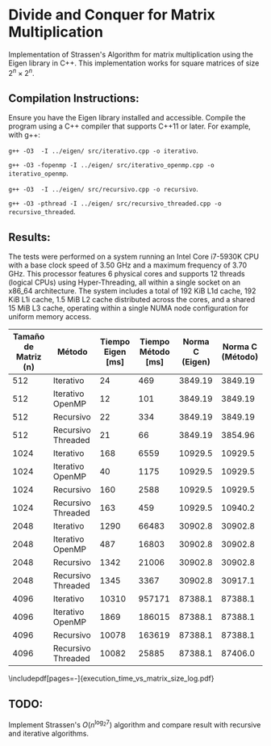 # Divide and Conquer for Matrix Multiplication
 
Implementation of Strassen's Algorithm for matrix multiplication using the Eigen library in C++. This implementation works for square matrices of size $2^n \times 2^n$.

## Compilation Instructions:

Ensure you have the Eigen library installed and accessible. Compile the program using a C++ compiler that supports C++11 or later. For example, with g++:

`g++ -O3  -I ../eigen/ src/iterativo.cpp -o iterativo`.

`g++ -O3 -fopenmp -I ../eigen/ src/iterativo_openmp.cpp -o iterativo_openmp`.

`g++ -O3  -I ../eigen/ src/recursivo.cpp -o recursivo`.

`g++ -O3 -pthread -I ../eigen/ src/recursivo_threaded.cpp -o recursivo_threaded`.

## Results:
The tests were performed on a system running an Intel Core i7-5930K CPU with a base clock speed of 3.50 GHz and a maximum frequency of 3.70 GHz. This processor features 6 physical cores and supports 12 threads (logical CPUs) using Hyper-Threading, all within a single socket on an x86_64 architecture. The system includes a total of 192 KiB L1d cache, 192 KiB L1i cache, 1.5 MiB L2 cache distributed across the cores, and a shared 15 MiB L3 cache, operating within a single NUMA node configuration for uniform memory access.

| Tamaño de Matriz (n) | Método             | Tiempo Eigen [ms] | Tiempo Método [ms] | Norma C (Eigen) | Norma C (Método) |
|----------------------|--------------------|-------------------|--------------------|-----------------|------------------|
| 512                  | Iterativo          | 24                | 469                | 3849.19         | 3849.19          |
| 512                  | Iterativo OpenMP   | 12                | 101                | 3849.19         | 3849.19          |
| 512                  | Recursivo          | 22                | 334                | 3849.19         | 3849.19          |
| 512                  | Recursivo Threaded | 21                | 66                 | 3849.19         | 3854.96          |
| 1024                 | Iterativo          | 168               | 6559               | 10929.5         | 10929.5          |
| 1024                 | Iterativo OpenMP   | 40                | 1175               | 10929.5         | 10929.5          |
| 1024                 | Recursivo          | 160               | 2588               | 10929.5         | 10929.5          |
| 1024                 | Recursivo Threaded | 163               | 459                | 10929.5         | 10940.2          |
| 2048                 | Iterativo          | 1290              | 66483              | 30902.8         | 30902.8          |
| 2048                 | Iterativo OpenMP   | 487               | 16803              | 30902.8         | 30902.8          |
| 2048                 | Recursivo          | 1342              | 21006              | 30902.8         | 30902.8          |
| 2048                 | Recursivo Threaded | 1345              | 3367               | 30902.8         | 30917.1          |
| 4096                 | Iterativo          | 10310             | 957171             | 87388.1         | 87388.1          |
| 4096                 | Iterativo OpenMP   | 1869              | 186015             | 87388.1         | 87388.1          |
| 4096                 | Recursivo          | 10078             | 163619             | 87388.1         | 87388.1          |
| 4096                 | Recursivo Threaded | 10082             | 25885              | 87388.1         | 87406.0          |


\includepdf[pages=-]{execution_time_vs_matrix_size_log.pdf}

## TODO:

Implement Strassen's $O(n^{\log_2 7})$ algorithm and compare result with recursive and iterative algorithms.